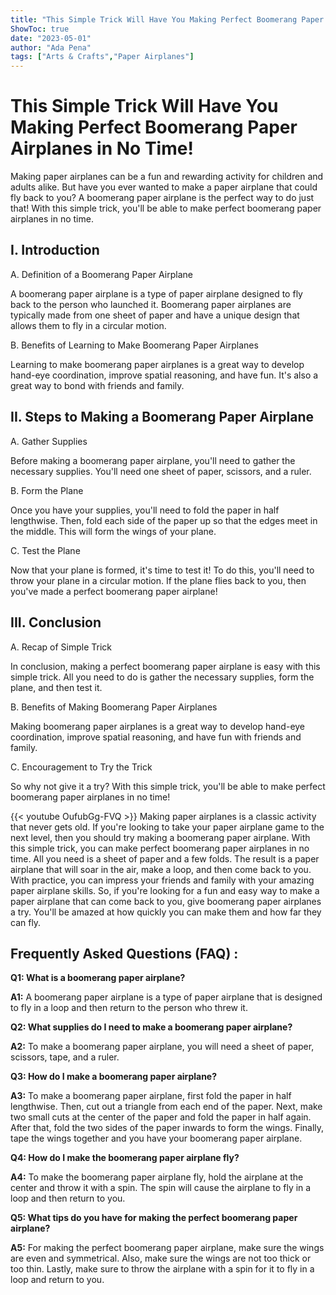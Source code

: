 ```yaml
---
title: "This Simple Trick Will Have You Making Perfect Boomerang Paper Airplanes in No Time!"
ShowToc: true 
date: "2023-05-01"
author: "Ada Pena" 
tags: ["Arts & Crafts","Paper Airplanes"]
---
```

# This Simple Trick Will Have You Making Perfect Boomerang Paper Airplanes in No Time!

Making paper airplanes can be a fun and rewarding activity for children and adults alike. But have you ever wanted to make a paper airplane that could fly back to you? A boomerang paper airplane is the perfect way to do just that! With this simple trick, you'll be able to make perfect boomerang paper airplanes in no time. 

## I. Introduction 

A. Definition of a Boomerang Paper Airplane 

A boomerang paper airplane is a type of paper airplane designed to fly back to the person who launched it. Boomerang paper airplanes are typically made from one sheet of paper and have a unique design that allows them to fly in a circular motion. 

B. Benefits of Learning to Make Boomerang Paper Airplanes 

Learning to make boomerang paper airplanes is a great way to develop hand-eye coordination, improve spatial reasoning, and have fun. It's also a great way to bond with friends and family. 

## II. Steps to Making a Boomerang Paper Airplane 

A. Gather Supplies 

Before making a boomerang paper airplane, you'll need to gather the necessary supplies. You'll need one sheet of paper, scissors, and a ruler. 

B. Form the Plane 

Once you have your supplies, you'll need to fold the paper in half lengthwise. Then, fold each side of the paper up so that the edges meet in the middle. This will form the wings of your plane. 

C. Test the Plane 

Now that your plane is formed, it's time to test it! To do this, you'll need to throw your plane in a circular motion. If the plane flies back to you, then you've made a perfect boomerang paper airplane! 

## III. Conclusion 

A. Recap of Simple Trick 

In conclusion, making a perfect boomerang paper airplane is easy with this simple trick. All you need to do is gather the necessary supplies, form the plane, and then test it. 

B. Benefits of Making Boomerang Paper Airplanes 

Making boomerang paper airplanes is a great way to develop hand-eye coordination, improve spatial reasoning, and have fun with friends and family. 

C. Encouragement to Try the Trick 

So why not give it a try? With this simple trick, you'll be able to make perfect boomerang paper airplanes in no time!

{{< youtube OufubGg-FVQ >}} 
Making paper airplanes is a classic activity that never gets old. If you're looking to take your paper airplane game to the next level, then you should try making a boomerang paper airplane. With this simple trick, you can make perfect boomerang paper airplanes in no time. All you need is a sheet of paper and a few folds. The result is a paper airplane that will soar in the air, make a loop, and then come back to you. With practice, you can impress your friends and family with your amazing paper airplane skills. So, if you're looking for a fun and easy way to make a paper airplane that can come back to you, give boomerang paper airplanes a try. You'll be amazed at how quickly you can make them and how far they can fly.

## Frequently Asked Questions (FAQ) :
**Q1: What is a boomerang paper airplane?**

**A1:** A boomerang paper airplane is a type of paper airplane that is designed to fly in a loop and then return to the person who threw it. 

**Q2: What supplies do I need to make a boomerang paper airplane?**

**A2:** To make a boomerang paper airplane, you will need a sheet of paper, scissors, tape, and a ruler. 

**Q3: How do I make a boomerang paper airplane?**

**A3:** To make a boomerang paper airplane, first fold the paper in half lengthwise. Then, cut out a triangle from each end of the paper. Next, make two small cuts at the center of the paper and fold the paper in half again. After that, fold the two sides of the paper inwards to form the wings. Finally, tape the wings together and you have your boomerang paper airplane. 

**Q4: How do I make the boomerang paper airplane fly?**

**A4:** To make the boomerang paper airplane fly, hold the airplane at the center and throw it with a spin. The spin will cause the airplane to fly in a loop and then return to you. 

**Q5: What tips do you have for making the perfect boomerang paper airplane?**

**A5:** For making the perfect boomerang paper airplane, make sure the wings are even and symmetrical. Also, make sure the wings are not too thick or too thin. Lastly, make sure to throw the airplane with a spin for it to fly in a loop and return to you.





